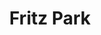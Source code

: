 ---
layout: ../../layouts/PostLayout.astro
title: 'Fritz Park'
pubDate: 2024-12-11
videos: {
    name: 'fritz-park-2',
    thumbnail: 'fritz-park-2',
    alt: 'Hello doggy'
}
tags: ["video"]
---